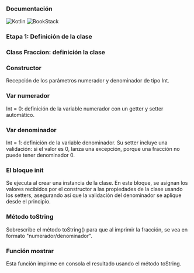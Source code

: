 ### Documentación

![Kotlin](https://img.shields.io/badge/Kotlin-0095D5?style=for-the-badge&logo=kotlin&logoColor=white)
![BookStack](https://img.shields.io/badge/BookStack-0288D1?style=for-the-badge&logo=bookstack&logoColor=white)

### Etapa 1: Definición de la clase

### Class Fraccion: definición la clase
### Constructor
Recepción de los parámetros numerador y denominador de tipo Int.
### Var numerador
Int = 0: definición de la variable numerador con un getter y setter automático.
### Var denominador
Int = 1: definición de la variable denominador. Su setter incluye una validación: si el valor es 0, lanza una excepción, porque una fracción no puede tener denominador 0.
### El bloque init 
Se ejecuta al crear una instancia de la clase. En este bloque, se asignan los valores recibidos por el constructor a las propiedades de la clase usando los setters, asegurando así que la validación del denominador se aplique desde el principio.
### Método toString
Sobrescribe el método toString() para que al imprimir la fracción, se vea en formato "numerador/denominador".
### Función mostrar
Esta función impirme en consola el resultado usando el método toString.
